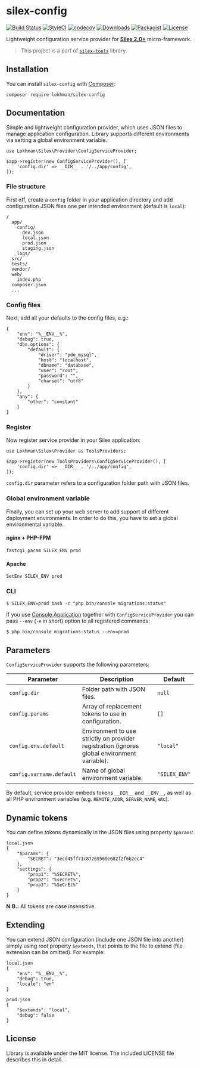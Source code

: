 # silex-config

[![Build Status](https://travis-ci.org/lokhman/silex-config.svg?branch=master)](https://travis-ci.org/lokhman/silex-config)
[![StyleCI](https://styleci.io/repos/39203466/shield?branch=master)](https://styleci.io/repos/39203466)
[![codecov](https://codecov.io/gh/lokhman/silex-config/branch/master/graph/badge.svg)](https://codecov.io/gh/lokhman/silex-config)
[![Downloads](https://img.shields.io/packagist/dt/lokhman/silex-config.svg)](https://packagist.org/packages/lokhman/silex-config/stats)
[![Packagist](https://img.shields.io/packagist/v/lokhman/silex-config.svg)](https://packagist.org/packages/lokhman/silex-config)
[![License](https://img.shields.io/packagist/l/lokhman/silex-config.svg)](https://github.com/lokhman/silex-config/blob/master/LICENSE)

Lightweight configuration service provider for [**Silex 2.0+**](http://silex.sensiolabs.org/) micro-framework.

> This project is a part of [`silex-tools`](https://github.com/lokhman/silex-tools) library.

## <a name="installation"></a>Installation
You can install `silex-config` with [Composer](http://getcomposer.org):

    composer require lokhman/silex-config

## <a name="documentation"></a>Documentation
Simple and lightweight configuration provider, which uses JSON files to manage application configuration. Library
supports different environments via setting a global environment variable.

    use Lokhman\Silex\Provider\ConfigServiceProvider;

    $app->register(new ConfigServiceProvider(), [
        'config.dir' => __DIR__ . '/../app/config',
    ]);

### File structure
First off, create a `config` folder in your application directory and add configuration JSON files one per intended
environment (default is `local`):

    /
      app/
        config/
          dev.json
          local.json
          prod.json
          staging.json
        logs/
      src/
      tests/
      vendor/
      web/
        index.php
      composer.json
      ...

### Config files
Next, add all your defaults to the config files, e.g.:

    {
        "env": "%__ENV__%",
        "debug": true,
        "dbs.options": {
            "default": {
                "driver": "pdo_mysql",
                "host": "localhost",
                "dbname": "database",
                "user": "root",
                "password": "",
                "charset": "utf8"
            }
        },
        "any": {
            "other": "constant"
        }
    }

### Register
Now register service provider in your Silex application:

    use Lokhman\Silex\Provider as ToolsProviders;

    $app->register(new ToolsProviders\ConfigServiceProvider(), [
        'config.dir' => __DIR__ . '/../app/config',
    ]);

`config.dir` parameter refers to a configuration folder path with JSON files.

### Global environment variable
Finally, you can set up your web server to add support of different deployment environments. In order to do this, you
have to set a global environmental variable.

#### nginx + PHP-FPM

    fastcgi_param SILEX_ENV prod

#### Apache

    SetEnv SILEX_ENV prod

### CLI

    $ SILEX_ENV=prod bash -c "php bin/console migrations:status"

If you use [Console Application](https://github.com/lokhman/silex-consile) together with `ConfigServiceProvider` you can
pass `--env` (`-e` in short) option to all registered commands:

    $ php bin/console migrations:status --env=prod

## Parameters

`ConfigServiceProvider` supports the following parameters:

| Parameter                | Description                                                                                 | Default       |
|--------------------------|---------------------------------------------------------------------------------------------|---------------|
| `config.dir`             | Folder path with JSON files.                                                                | `null`        |
| `config.params`          | Array of replacement tokens to use in configuration.                                        | `[]`          |
| `config.env.default`     | Environment to use strictly on provider registration (ignores global environment variable). | `"local"`     |
| `config.varname.default` | Name of global environment variable.                                                        | `"SILEX_ENV"` |

By default, service provider embeds tokens `__DIR__` and `__ENV__`, as well as all PHP environment variables (e.g.
`REMOTE_ADDR`, `SERVER_NAME`, etc).

## Dynamic tokens

You can define tokens dynamically in the JSON files using property `$params`:

    local.json
    {
        "$params": {
            "SECRET": "3ecd45ff71c87269569e682f2f6b2ec4"
        },
        "settings": {
            "prop1": "%SECRET%",
            "prop2": "%secret%",
            "prop3": "%SeCrEt%"
        }
    }

**N.B.:** All tokens are case insensitive.

## Extending

You can extend JSON configuration (include one JSON file into another) simply using root property `$extends`, that
points to the file to extend (file extension can be omitted). For example:

    local.json
    {
        "env": "%__ENV__%",
        "debug": true,
        "locale": "en"
    }

    prod.json
    {
        "$extends": "local",
        "debug": false
    }

## <a name="license"></a>License
Library is available under the MIT license. The included LICENSE file describes this in detail.
